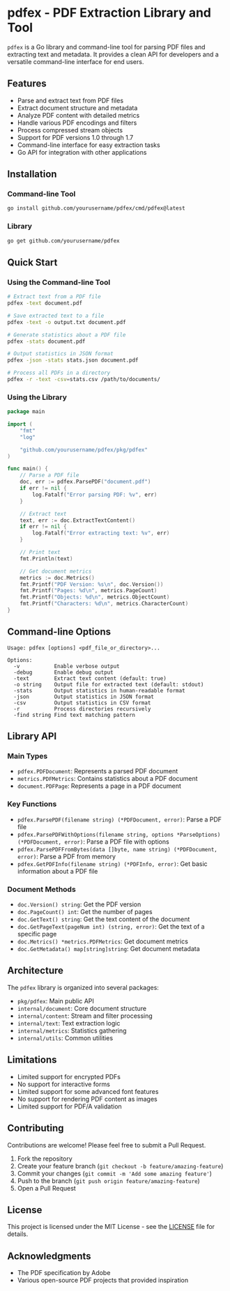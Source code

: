 # pdfex - PDF Extraction Library and Tool

`pdfex` is a Go library and command-line tool for parsing PDF files and extracting text and metadata. It provides a clean API for developers and a versatile command-line interface for end users.

## Features

- Parse and extract text from PDF files
- Extract document structure and metadata
- Analyze PDF content with detailed metrics
- Handle various PDF encodings and filters
- Process compressed stream objects
- Support for PDF versions 1.0 through 1.7
- Command-line interface for easy extraction tasks
- Go API for integration with other applications

## Installation

### Command-line Tool

```bash
go install github.com/yourusername/pdfex/cmd/pdfex@latest
```

### Library

```bash
go get github.com/yourusername/pdfex
```

## Quick Start

### Using the Command-line Tool

```bash
# Extract text from a PDF file
pdfex -text document.pdf

# Save extracted text to a file
pdfex -text -o output.txt document.pdf

# Generate statistics about a PDF file
pdfex -stats document.pdf

# Output statistics in JSON format
pdfex -json -stats stats.json document.pdf

# Process all PDFs in a directory
pdfex -r -text -csv=stats.csv /path/to/documents/
```

### Using the Library

```go
package main

import (
	"fmt"
	"log"

	"github.com/yourusername/pdfex/pkg/pdfex"
)

func main() {
	// Parse a PDF file
	doc, err := pdfex.ParsePDF("document.pdf")
	if err != nil {
		log.Fatalf("Error parsing PDF: %v", err)
	}

	// Extract text
	text, err := doc.ExtractTextContent()
	if err != nil {
		log.Fatalf("Error extracting text: %v", err)
	}

	// Print text
	fmt.Println(text)

	// Get document metrics
	metrics := doc.Metrics()
	fmt.Printf("PDF Version: %s\n", doc.Version())
	fmt.Printf("Pages: %d\n", metrics.PageCount)
	fmt.Printf("Objects: %d\n", metrics.ObjectCount)
	fmt.Printf("Characters: %d\n", metrics.CharacterCount)
}
```

## Command-line Options

```
Usage: pdfex [options] <pdf_file_or_directory>...

Options:
  -v           Enable verbose output
  -debug       Enable debug output
  -text        Extract text content (default: true)
  -o string    Output file for extracted text (default: stdout)
  -stats       Output statistics in human-readable format
  -json        Output statistics in JSON format
  -csv         Output statistics in CSV format
  -r           Process directories recursively
  -find string Find text matching pattern
```

## Library API

### Main Types

- `pdfex.PDFDocument`: Represents a parsed PDF document
- `metrics.PDFMetrics`: Contains statistics about a PDF document
- `document.PDFPage`: Represents a page in a PDF document

### Key Functions

- `pdfex.ParsePDF(filename string) (*PDFDocument, error)`: Parse a PDF file
- `pdfex.ParsePDFWithOptions(filename string, options *ParseOptions) (*PDFDocument, error)`: Parse a PDF file with options
- `pdfex.ParsePDFFromBytes(data []byte, name string) (*PDFDocument, error)`: Parse a PDF from memory
- `pdfex.GetPDFInfo(filename string) (*PDFInfo, error)`: Get basic information about a PDF file

### Document Methods

- `doc.Version() string`: Get the PDF version
- `doc.PageCount() int`: Get the number of pages
- `doc.GetText() string`: Get the text content of the document
- `doc.GetPageText(pageNum int) (string, error)`: Get the text of a specific page
- `doc.Metrics() *metrics.PDFMetrics`: Get document metrics
- `doc.GetMetadata() map[string]string`: Get document metadata

## Architecture

The `pdfex` library is organized into several packages:

- `pkg/pdfex`: Main public API
- `internal/document`: Core document structure
- `internal/content`: Stream and filter processing
- `internal/text`: Text extraction logic
- `internal/metrics`: Statistics gathering
- `internal/utils`: Common utilities

## Limitations

- Limited support for encrypted PDFs
- No support for interactive forms
- Limited support for some advanced font features
- No support for rendering PDF content as images
- Limited support for PDF/A validation

## Contributing

Contributions are welcome! Please feel free to submit a Pull Request.

1. Fork the repository
2. Create your feature branch (`git checkout -b feature/amazing-feature`)
3. Commit your changes (`git commit -m 'Add some amazing feature'`)
4. Push to the branch (`git push origin feature/amazing-feature`)
5. Open a Pull Request

## License

This project is licensed under the MIT License - see the [LICENSE](LICENSE) file for details.

## Acknowledgments

- The PDF specification by Adobe
- Various open-source PDF projects that provided inspiration